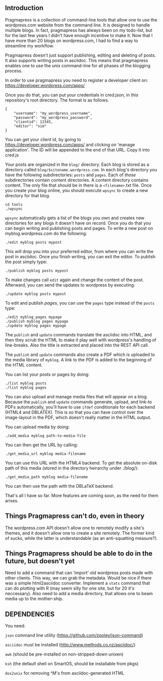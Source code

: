 Introduction
------------

Pragmapress is a collection of command-line tools that allow one to use the
wordpress.com website from the command line. It is designed to handle multiple
blogs. In fact, pragmapress has always been on my todo-list, but for the last
few years I didn't have enough incentive to make it. Now that I have more than
20 blogs on wordpress.com, I had to find a way to streamline my workflow.

Pragmapress doesn't just support publishing, editing and deleting of posts. It
also supports writing posts in asciidoc. This means that pragmapress enables
one to use the unix command-line for all phases of the blogging process.

In order to use pragmapress you need to register a developer client on:
https://developer.wordpress.com/apps/

Once you do that, you can put your credentials in cred.json, in this
repository's root directory. The format is as follows.

	{
		"username": "my_wordpress_username",
		"password": "my_wordpress_password",
		"clientid": 12345,
		"editor": "vim"
	}

You can get your client id, by going to https://developer.wordpress.com/apps/
and clicking on 'manage application'. The ID will be appended to the end of
that URL. Copy it into cred.js

Your posts are organized in the `blog/` directory. Each blog is stored as a
directory called `blog/$sitename.wordpress.com`. In each blog's directory you
have the following subdirectories: `posts` and `pages`. Each of _those_
subdirectories contain content directories. A content directory contains
content. The only file that should be in there is a `<filename>`.txt file. Once
you create your blog online, you should execute `wpsync` to create a new
directory for that blog.

	cd tools
	./wpsync

`wpsync` automatically gets a list of the blogs you own and creates new
directories for any blogs it doesn't have on record. Once you do that you can
begin writing and publishing posts and pages. To write a new post on
myblog.wordpress.com do the following:

	./edit myblog posts mypost

This will drop you into your preferred editor, from where you can write the
post in asciidoc. Once you finish writing, you can exit the editor. To publish
the post simply type:

	./publish myblog posts mypost

To make changes call `edit` again and change the content of the post.
Afterward, you can send the updates to wordpress by executing:

	./update myblog posts mypost

To edit and publish _pages_, you can use the `pages` type instead of the
`posts` type:

	./edit myblog pages mypage
	./publish myblog pages mypage
	./update myblog pages mypage

The `publish` and `update` commands translate the asciidoc into HTML, and then
they _scrub_ the HTML to make it play well with wordpress's handling of
line-breaks. Also the title is extracted and placed into the REST API call.

The `publish` and `update` commands also create a PDF which is uploaded to the
media library of `myblog`. A link to the PDF is added to the beginning of the
HTML content.

You can list your posts or pages by doing:

	./list myblog posts
	./list myblog pages

You can also upload and manage media files that will appear on a blog. Because
the `publish` and `update` commands generate, upload, and link-to PDFs
automatically, you'll have to use `ifdef` conditionals for each backend (HTML4
and DBLATEX). This is so that you can have control over the image-layout in the
PDF, which doesn't really matter in the HTML output. 

You can upload media by doing:

	./add_media myblog path-to-media-file

You can then get the URL by calling:

	./get_media_url myblog media-filename

You can use this URL with the HTML4 backend. To get the absolute on-disk path
of this media (stored in the directory heirarchy under ./blog/):

	./get_media_path myblog media-filename

You can then use the path with the DBLaTeX backend.

That's all I have so far. More features are coming soon, as the need for them
arises.

Things Pragmapress can't do, even in theory
-------------------------------------------

The wordpress.com API doesn't allow one to remotely modify a site's themes, and
it doesn't allow one to create a site remotely. The former kind of sucks, while
the latter is understandable (as an anti-squatting measure?).

Things Pragmapress should be able to do in the future, but doesn't yet
----------------------------------------------------------------------

Need to add a command that can 'import' old wordpress posts made with other
clients. This way, we can grab the metadata. Would be nice if there was a
simple html2asciidoc converter. Implement a `stats` command that can do
plotting with R (may seem silly for one site, but for 20 it's neccessary). Also
need to add a media directory, that allows one to beam media up to the
mother-ship.


DEPENDENCIES
------------

You need:

`json` command line utility (https://github.com/zpoley/json-command)

`asciidoc` must be installed (http://www.methods.co.nz/asciidoc/)

`awk` (should be pre-installed on non-stripped-down unixen)

`ksh` (the default shell on SmartOS, should be installable from pkgs)

`dos2unix` for removing ^M's from asciidoc-generated HTML
